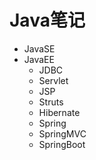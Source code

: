 # Java笔记
- JavaSE
- JavaEE
	- JDBC
	- Servlet
	- JSP
	- Struts
	- Hibernate
	- Spring
	- SpringMVC
	- SpringBoot
